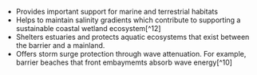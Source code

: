 - Provides important support for marine and terrestrial habitats
- Helps to maintain salinity gradients which contribute to supporting a sustainable coastal wetland ecosystem[^12]
- Shelters estuaries and protects aquatic ecosystems that exist between the barrier and a mainland.
- Offers storm surge protection through wave attenuation. For example, barrier beaches that front embaymemts absorb wave energy[^10]